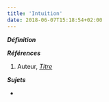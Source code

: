```yaml
---
title: 'Intuition'
date: 2018-06-07T15:18:54+02:00
---
```


***Définition*** 

>

***Références***

1. Auteur, <u>*Titre*</u>

***Sujets***

- 
